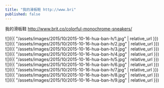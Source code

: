 ```yaml
---
title: "我的滑板鞋 http://www.bri"
published: false
---
```

我的滑板鞋 http://www.brit.co/colorful-monochrome-sneakers/



![]({{ "/assets/images/2015/10/2015-10-16-hua-ban-h/1.jpg" | relative_url }})
![]({{ "/assets/images/2015/10/2015-10-16-hua-ban-h/2.jpg" | relative_url }})
![]({{ "/assets/images/2015/10/2015-10-16-hua-ban-h/3.jpg" | relative_url }})
![]({{ "/assets/images/2015/10/2015-10-16-hua-ban-h/4.jpg" | relative_url }})
![]({{ "/assets/images/2015/10/2015-10-16-hua-ban-h/5.jpg" | relative_url }})
![]({{ "/assets/images/2015/10/2015-10-16-hua-ban-h/6.jpg" | relative_url }})
![]({{ "/assets/images/2015/10/2015-10-16-hua-ban-h/7.jpg" | relative_url }})
![]({{ "/assets/images/2015/10/2015-10-16-hua-ban-h/8.jpg" | relative_url }})
![]({{ "/assets/images/2015/10/2015-10-16-hua-ban-h/9.jpg" | relative_url }})
